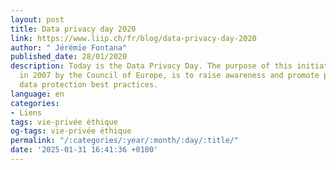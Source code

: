 ```yaml
---
layout: post
title: Data privacy day 2020
link: https://www.liip.ch/fr/blog/data-privacy-day-2020
author: " Jérémie Fontana"
published_date: 28/01/2020
description: Today is the Data Privacy Day. The purpose of this initiative, launched
  in 2007 by the Council of Europe, is to raise awareness and promote privacy and
  data protection best practices.
language: en
categories:
- Liens
tags: vie-privée éthique
og-tags: vie-privée éthique
permalink: "/:categories/:year/:month/:day/:title/"
date: '2025-01-31 16:41:36 +0100'
---
```

